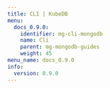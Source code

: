 ```yaml
---
title: CLI | KubeDB
menu:
  docs_0.9.0:
    identifier: mg-cli-mongodb
    name: Cli
    parent: mg-mongodb-guides
    weight: 45
menu_name: docs_0.9.0
info:
  version: 0.9.0
---
```


